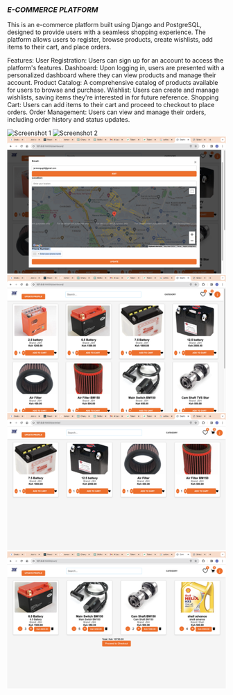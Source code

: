 ### **_E-COMMERCE PLATFORM_**

This is an e-commerce platform built using Django and PostgreSQL, designed to provide users with a seamless shopping experience. The platform allows users to register, browse products, create wishlists, add items to their cart, and place orders.

Features:
User Registration: Users can sign up for an account to access the platform's features.
Dashboard: Upon logging in, users are presented with a personalized dashboard where they can view products and manage their account.
Product Catalog: A comprehensive catalog of products available for users to browse and purchase.
Wishlist: Users can create and manage wishlists, saving items they're interested in for future reference.
Shopping Cart: Users can add items to their cart and proceed to checkout to place orders.
Order Management: Users can view and manage their orders, including order history and status updates.

![Screenshot 1](/Screenshot%202024-04-23%20at%2009.27.51.png)
![Screenshot 2](/Screenshot%202024-04-23%20at%2009.27.54.png)
![Screenshot 3](/Screenshot%202024-04-23%20at%2009.31.16.png)
![Screenshot 4](/Screenshot%202024-04-23%20at%2009.47.57.png)
![Screenshot 5](/Screenshot%202024-04-23%20at%2009.48.37.png)
![Screenshot 6](/Screenshot%202024-04-23%20at%2009.48.55.png)

